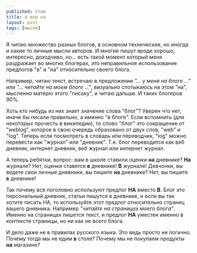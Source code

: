 ```yaml
---
published: true
title: в или на
layout: post
tags: [мысли]
---
```

Я читаю множество разных блогов, в основном технические, но иногда и какие то личные мысли авторов. И многие пишут вроде хорошо, интересно, доходчиво, но... есть такой момент который меня раздражает во многих блогерах, это неправильное использование предлогов "в" и "на" относительно своего блога.


Например, читаю текст, встречаю в предложении _"... у меня на блоге ..."_ или _"... читайте на моем блоге ..."_, визуально спотыкаюсь на этом "на", мысленно матерю этого "писаку", и читаю дальше. И таких блогеров 90%.

Хоть кто нибудь из них знает значение слова "блог"? Уверен что нет, иначе бы писали правильно, а именно "в блоге". Если вспомнить (для некоторых прочесть в википедии), то слово "блог" это сокращение от "weblog", которое в свою очередь образовано от двух слов, "web" и "log". Теперь если посмотреть в словарь или переводчик, "log" можно перевести как "журнал" или "дневник". Т.е. блог переводится как веб дневник, интернет дневник, веб журнал или интернет журнал.

А теперь ребятки, вопрос: вам в школе ставили оценки **на** дневнике? **На** журнале? Нет, оценки ставятся **в** дневнике! **В** журнале! Девчонки, вы ведете свои личные дневники, вы пишите **на** дневнике? Нет, вы пишите **в** дневнике!

Так почему все поголовно используют предлог **НА** вместо **В**. Блог это персональный дневник, статьи пишутся в дневнике, и если вы так хотите писать НА, то используйте этот предлог относительно страниц вашего дневника. Например _"читайте на страницах моего блога"_. Именно на страницах пишется текст, и предлог **НА** уместен именно в контексте страницы, но ни как не всего блога.

И дело даже не в правилах русского языка. Это ведь просто не логично. Почему тогда мы не едим **в** столе? Почему мы не покупаем продукты **на** магазине?